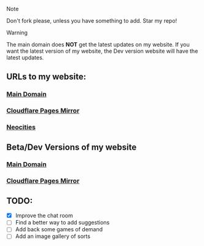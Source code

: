 > [!NOTE]
> Don't fork please, unless you have something to add. Star my repo!

> [!WARNING]
> The main domain does **NOT** get the latest updates on my website. If you want the latest version of my website, the Dev version website will have the latest updates.

## URLs to my website:
### [Main Domain](https://jackpurrin.me/)  

### [Cloudflare Pages Mirror](https://jackpurrin-me.pages.dev)

### [Neocities](https://jackpurrin.neocities.org/)

## Beta/Dev Versions of my website
### [Main Domain](https://d.jackpurrin.me/)

### [Cloudflare Pages Mirror](dev-e0a.pages.dev)

## TODO:

- [x] Improve the chat room
- [ ] Find a better way to add suggestions
- [ ] Add back some games of demand
- [ ] Add an image gallery of sorts
